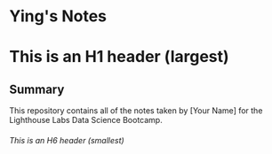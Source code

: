 # Ying's Notes
# This is an H1 header (largest)
## Summary 
This repository contains all of the notes taken by [Your Name] for the Lighthouse Labs Data Science Bootcamp.
###### This is an H6 header (smallest)
